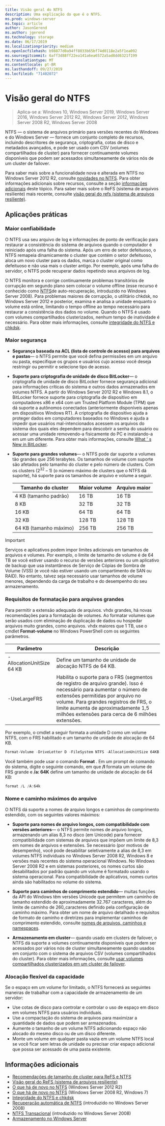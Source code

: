 ```yaml
---
title: Visão geral do NTFS
description: Uma explicação do que é o NTFS.
ms.prod: windows-server
ms.topic: article
author: JasonGerend
ms.author: jgerend
ms.technology: storage
ms.date: 06/17/2019
ms.localizationpriority: medium
ms.openlocfilehash: b98877d0a94ff8033b65bf74d0118e2a5f1ea092
ms.sourcegitcommit: 6aff3d88ff22ea141a6ea6572a5ad8dd6321f199
ms.translationtype: MT
ms.contentlocale: pt-BR
ms.lasthandoff: 09/27/2019
ms.locfileid: "71402072"
---
```

# <a name="ntfs-overview"></a>Visão geral do NTFS

>Aplica-se a: Windows 10, Windows Server 2019, Windows Server 2016, Windows Server 2012 R2, Windows Server 2012, Windows Server 2008 R2, Windows Server 2008

NTFS — o sistema de arquivos primário para versões recentes do Windows e do Windows Server — fornece um conjunto completo de recursos, incluindo descritores de segurança, criptografia, cotas de disco e metadados avançados, e pode ser usado com CSV (volumes compartilhados de cluster) para fornecer continuamente volumes disponíveis que podem ser acessados simultaneamente de vários nós de um cluster de failover.

Para saber mais sobre a funcionalidade nova e alterada em NTFS no Windows Server 2012 R2, consulte [novidades no NTFS](https://docs.microsoft.com/previous-versions/windows/it-pro/windows-server-2012-r2-and-2012/dn466520(v%3dws.11)). Para obter informações adicionais sobre recursos, consulte a seção [informações adicionais](#additional-information) deste tópico. Para saber mais sobre o ReFS (sistema de arquivos resiliente) mais recente, consulte [visão geral do refs (sistema de arquivos resiliente)](../refs/refs-overview.md).

## <a name="practical-applications"></a>Aplicações práticas

### <a name="increased-reliability"></a>Maior confiabilidade

O NTFS usa seu arquivo de log e informações de ponto de verificação para restaurar a consistência do sistema de arquivos quando o computador é reiniciado após uma falha do sistema. Após um erro de setor defeituoso, o NTFS remapeia dinamicamente o cluster que contém o setor defeituoso, aloca um novo cluster para os dados, marca o cluster original como defeituoso e não usa mais o cluster antigo. Por exemplo, após uma falha do servidor, o NTFS pode recuperar dados repetindo seus arquivos de log.

O NTFS monitora e corrige continuamente problemas transitórios de corrupção em segundo plano sem colocar o volume offline (esse recurso é conhecido como [NTFS](https://docs.microsoft.com/previous-versions/windows/it-pro/windows-server-2008-R2-and-2008/cc771388(v=ws.10))de auto-recuperação, introduzido no Windows Server 2008). Para problemas maiores de corrupção, o utilitário chkdsk, no Windows Server 2012 e posterior, examina e analisa a unidade enquanto o volume está online, limitando o tempo offline ao tempo necessário para restaurar a consistência dos dados no volume. Quando o NTFS é usado com volumes compartilhados clusterizados, nenhum tempo de inatividade é necessário. Para obter mais informações, consulte [integridade do NTFS e chkdsk](https://docs.microsoft.com/previous-versions/windows/it-pro/windows-server-2012-r2-and-2012/hh831536(v%3dws.11)).

### <a name="increased-security"></a>Maior segurança

- **Segurança baseada na ACL (lista de controle de acesso) para arquivos e pastas**— o NTFS permite que você defina permissões em um arquivo ou pasta, especifique os grupos e usuários cujo acesso você deseja restringir ou permitir e selecione tipo de acesso.

- **Suporte para criptografia de unidade de disco BitLocker**— o criptografia de unidade de disco BitLocker fornece segurança adicional para informações críticas do sistema e outros dados armazenados em volumes NTFS. A partir do Windows Server 2012 R2 e Windows 8.1, o BitLocker fornece suporte para criptografia de dispositivo em computadores x86 e x64 com um Trusted Platform Module (TPM) que dá suporte a autônomos conectados (anteriormente disponíveis apenas em dispositivos Windows RT). A criptografia de dispositivo ajuda a proteger dados em computadores baseados no Windows e ajuda a impedir que usuários mal-intencionados acessem os arquivos do sistema dos quais eles dependem para descobrir a senha do usuário ou acessar uma unidade removendo-a fisicamente do PC e instalando-a em um um diferente. Para obter mais informações, consulte [What ' s New in BitLocker](https://docs.microsoft.com/previous-versions/windows/it-pro/windows-server-2012-r2-and-2012/dn306081(v%3dws.11)).

- **Suporte para grandes volumes**— o NTFS pode dar suporte a volumes tão grandes que 256 terabytes. Os tamanhos de volume com suporte são afetados pelo tamanho do cluster e pelo número de clusters. Com os clusters (2<sup>32</sup> – 1) (o número máximo de clusters que o NTFS dá suporte), há suporte para os tamanhos de arquivo e volume a seguir.

  |Tamanho do cluster|Maior volume|Arquivo maior|
  |---|---|---|
  |4 KB (tamanho padrão)|16 TB|16 TB|
  |8 KB|32 TB|32 TB|
  |16 KB|64 TB|64 TB|
  |32 KB|128 TB|128 TB|
  |64 KB (tamanho máximo)|256 TB|256 TB|

>[!IMPORTANT]
>Serviços e aplicativos podem impor limites adicionais em tamanhos de arquivos e volumes. Por exemplo, o limite de tamanho de volume é de 64 TB se você estiver usando o recurso de versões anteriores ou um aplicativo de backup que usa instantâneos de Serviço de Cópias de Sombra de Volume (VSS) (e você não estiver usando um compartimento de SAN ou RAID). No entanto, talvez seja necessário usar tamanhos de volume menores, dependendo da carga de trabalho e do desempenho do seu armazenamento.

### <a name="formatting-requirements-for-large-files"></a>Requisitos de formatação para arquivos grandes

Para permitir a extensão adequada de arquivos. vhdx grandes, há novas recomendações para a formatação de volumes. Ao formatar volumes que serão usados com eliminação de duplicação de dados ou hospedar arquivos muito grandes, como arquivos. vhdx maiores que 1 TB, use o cmdlet **Format-volume** no Windows PowerShell com os seguintes parâmetros.

|Parâmetro|Descrição|
|---|---|
|-AllocationUnitSize 64 KB|Define um tamanho de unidade de alocação NTFS de 64 KB.|
|-UseLargeFRS|Habilita o suporte para o FRS (segmentos de registro de arquivo grande). Isso é necessário para aumentar o número de extensões permitidas por arquivo no volume. Para grandes registros de FRS, o limite aumenta de aproximadamente 1,5 milhões extensões para cerca de 6 milhões extensões.|

Por exemplo, o cmdlet a seguir formata a unidade D como um volume NTFS, com o FRS habilitado e um tamanho de unidade de alocação de 64 KB.

```PowerShell
Format-Volume -DriveLetter D -FileSystem NTFS -AllocationUnitSize 64KB -UseLargeFRS
```

Você também pode usar o comando **Format** . Em um prompt de comando do sistema, digite o seguinte comando, em que **/l** formata um volume de FRS grande e **/a: 64K** define um tamanho de unidade de alocação de 64 KB:

```PowerShell
format /L /A:64k
```

### <a name="maximum-file-name-and-path"></a>Nome e caminho máximos do arquivo

O NTFS dá suporte a nomes de arquivo longos e caminhos de comprimento estendido, com os seguintes valores máximos:

- **Suporte para nomes de arquivo longos, com compatibilidade com versões anteriores**— o NTFS permite nomes de arquivo longos, armazenando um alias 8,3 no disco (em Unicode) para fornecer compatibilidade com sistemas de arquivos que impõem um limite de 8,3 em nomes de arquivos e extensões. Se necessário (por motivos de desempenho), você pode desabilitar seletivamente a alias de 8,3 em volumes NTFS individuais no Windows Server 2008 R2, Windows 8 e versões mais recentes do sistema operacional Windows.
  No Windows Server 2008 R2 e em sistemas posteriores, os nomes curtos são desabilitados por padrão quando um volume é formatado usando o sistema operacional. Para compatibilidade de aplicativos, nomes curtos ainda são habilitados no volume do sistema.

- **Suporte para caminhos de comprimento estendido**— muitas funções da API do Windows têm versões Unicode que permitem um caminho de tamanho estendido de aproximadamente 32.767 caracteres, além do limite de caminho de 260\_caracteres definido pela configuração de caminho máximo. Para obter um nome de arquivo detalhado e requisitos de formato de caminho e diretrizes para implementar caminhos de comprimento estendido, consulte [nomes de arquivos, caminhos e namespaces](https://msdn.microsoft.com/library/windows/desktop/aa365247).

- **Armazenamento em cluster**— quando usado em clusters de failover, o NTFS dá suporte a volumes continuamente disponíveis que podem ser acessados por vários nós de cluster simultaneamente quando usados em conjunto com o sistema de arquivos CSV (volumes compartilhados do cluster). Para obter mais informações, consulte [usar volumes compartilhados clusterizados em um cluster de failover](../../failover-clustering/failover-cluster-csvs.md).

### <a name="flexible-allocation-of-capacity"></a>Alocação flexível da capacidade

Se o espaço em um volume for limitado, o NTFS fornecerá as seguintes maneiras de trabalhar com a capacidade de armazenamento de um servidor:

- Use cotas de disco para controlar e controlar o uso de espaço em disco em volumes NTFS para usuários individuais.
- Use a compactação do sistema de arquivos para maximizar a quantidade de dados que podem ser armazenados.
- Aumente o tamanho de um volume NTFS adicionando espaço não alocado do mesmo disco ou de um disco diferente.
- Monte um volume em qualquer pasta vazia em um volume NTFS local se você ficar sem letras de unidade ou precisar criar espaço adicional que possa ser acessado de uma pasta existente.

## <a name="additional-information"></a>Informações adicionais

- [Recomendações de tamanho de cluster para ReFS e NTFS](https://techcommunity.microsoft.com/t5/Storage-at-Microsoft/Cluster-size-recommendations-for-ReFS-and-NTFS/ba-p/425960)
- [Visão geral do ReFS (sistema de arquivos resiliente)](../refs/refs-overview.md)
- [O que há de novo no NTFS](https://docs.microsoft.com/previous-versions/windows/it-pro/windows-server-2012-r2-and-2012/dn466520(v%3dws.11)) (Windows Server 2012 R2)
- [O que há de novo no NTFS](https://docs.microsoft.com/previous-versions/windows/it-pro/windows-server-2008-R2-and-2008/ff383236(v=ws.10)) (Windows Server 2008 R2, Windows 7)
- [Integridade do NTFS e chkdsk](https://docs.microsoft.com/previous-versions/windows/it-pro/windows-server-2012-r2-and-2012/hh831536(v%3dws.11))
- [Recuperação automática de NTFS](https://docs.microsoft.com/previous-versions/windows/it-pro/windows-server-2008-R2-and-2008/cc771388(v=ws.10)) (introduzido no Windows Server 2008)
- [NTFS Transacional](https://docs.microsoft.com/previous-versions/windows/it-pro/windows-server-2008-r2-and-2008/cc730726(v%3dws.10)) (introduzido no Windows Server 2008)
- [Armazenamento no Windows Server](../storage.md)